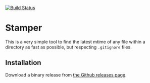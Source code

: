 [![Build Status](https://github.com/timmmm/stamper/actions/workflows/build.yml/badge.svg)](https://github.com/Timmmm/stamper/actions/workflows/build.yml)

# Stamper

This is a very simple tool to find the latest mtime of any file within a directory as fast as possible, but respecting `.gitignore` files.

## Installation

Download a binary release from [the Github releases page](https://github.com/Timmmm/stamper/releases).
